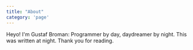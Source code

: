 ```yaml
---
title: "About"
category: 'page'
---
```


Heyo! I'm Gustaf Broman: Programmer by day, daydreamer by night. This was written at night. Thank you for reading.
